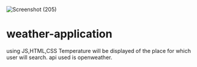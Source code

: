 ![Screenshot (205)](https://user-images.githubusercontent.com/72380429/128871921-69859afe-88c7-477f-9cf4-88088b7e3d7d.png)
# weather-application
using JS,HTML,CSS
Temperature will be displayed of the place for which user will search.
api used is openweather.
